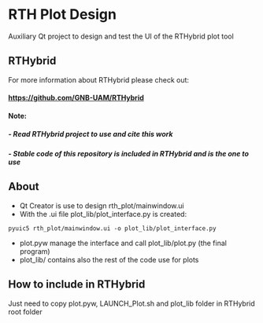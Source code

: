 # RTH Plot Design
Auxiliary Qt project to design and test the UI of the RTHybrid plot tool 

## RTHybrid
For more information about RTHybrid please check out:

#### https://github.com/GNB-UAM/RTHybrid

#### Note: 
##### - Read RTHybrid project to use and cite this work
##### - Stable code of this repository is included in RTHybrid and is the one to use

## About
- Qt Creator is use to design rth_plot/mainwindow.ui
- With the .ui file plot_lib/plot_interface.py is created:
```
pyuic5 rth_plot/mainwindow.ui -o plot_lib/plot_interface.py
```
- plot.pyw manage the interface and call plot_lib/plot.py (the final program)
- plot_lib/ contains also the rest of the code use for plots

## How to include in RTHybrid
Just need to copy plot.pyw, LAUNCH_Plot.sh and plot_lib folder in RTHybrid root folder
